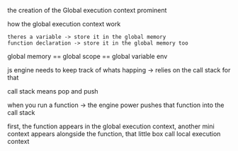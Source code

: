 the creation of the Global execution context
prominent

how the global execution context work

	theres a variable -> store it in the global memory
	function declaration -> store it in the global memory too

global memory == global scope == global variable env

js engine needs to keep track of whats happing -> relies on the call stack for that

call stack means pop and push 

when you run a function -> the engine power pushes that function into the call stack


first, the function appears in the global execution context, another mini context appears alongside the function, that little box call local execution context

